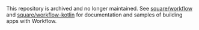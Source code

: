 This repository is archived and no longer maintained. See [square/workflow](https://github.com/square/workflow) and [square/workflow-kotlin](https://github.com/square/workflow-kotlin) for documentation and samples of building apps with Workflow.
